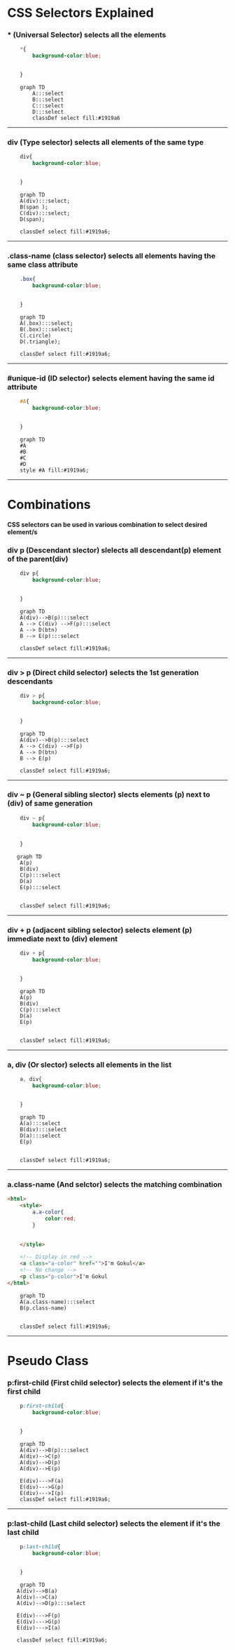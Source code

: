 # CSS Selectors Explained

### * (Universal Selector) selects all the elements 
```css
    *{
        background-color:blue;


    }
```
```mermaid
    graph TD
        A:::select
        B:::select
        C:::select
        D:::select
        classDef select fill:#1919a6

```

***

### div (Type selector) selects all elements of the same type
```css
    div{
        background-color:blue;


    }
```
```mermaid
    graph TD
    A(div):::select;
    B(span );
    C(div):::select;
    D(span);

    classDef select fill:#1919a6;

```

***

### .class-name (class selector) selects all elements having the same class attribute
```css
    .box{
        background-color:blue;


    }

```
```mermaid
    graph TD
    A(.box):::select;
    B(.box):::select;
    C(.circle)
    D(.triangle);

    classDef select fill:#1919a6;
```

***

### #unique-id (ID selector) selects element having the same id attribute 
```css
    #A{
        background-color:blue;


    }
```
```mermaid
    graph TD
    #A
    #B
    #C
    #D
    style #A fill:#1919a6;
```

***

# Combinations

#### CSS selectors can be used in various combination to select desired element/s

### div p (Descendant slector) slelects all descendant(p) element of the parent(div)

```css
    div p{
        background-color:blue;


    }
```
```mermaid
    graph TD
    A(div)-->B(p):::select
    A --> C(div) -->F(p):::select
    A --> D(btn)
    B --> E(p):::select

    classDef select fill:#1919a6;
```

***

### div > p (Direct child selector) selects the 1st generation descendants

```css
    div > p{
        background-color:blue;


    }
```
```mermaid
    graph TD
    A(div)-->B(p):::select
    A --> C(div) -->F(p)
    A --> D(btn)
    B --> E(p)

    classDef select fill:#1919a6;

```

***

### div ~ p (General sibling slector) slects elements (p) next to (div) of same generation

```css
    div ~ p{
        background-color:blue;
        
        
    }
```
```mermaid
   graph TD
    A(p) 
    B(div)
    C(p):::select
    D(a)
    E(p):::select


    classDef select fill:#1919a6;
```

***

### div + p (adjacent sibling selector) selects element (p) immediate next to (div) element

```css
    div + p{
        background-color:blue;


    }
```
```mermaid
    graph TD
    A(p) 
    B(div)
    C(p):::select
    D(a)
    E(p)


    classDef select fill:#1919a6;
```

***

### a, div (Or slector) selects all elements in the list

```css
    a, div{
        background-color:blue;


    }
```
```mermaid
    graph TD
    A(a):::select
    B(div):::select
    D(a):::select
    E(p)


    classDef select fill:#1919a6;
```

***

### a.class-name (And selctor) selects the matching combination
```html
<html>
    <style>
        a.a-color{
            color:red;
        }
        

    </style>

    <!-- Display in red -->
    <a class="a-color" href="">I'm Gokul</a> 
    <!-- No change -->
    <p class="p-color">I'm Gokul
</html>
```
```mermaid
    graph TD
    A(a.class-name):::select
    B(p.class-name)


    classDef select fill:#1919a6;

```

***

# Pseudo Class 

### p:first-child (First child selector) selects the element if it's the first child

```css
    p:first-child{
        background-color:blue;


    }
```
```mermaid
    graph TD
    A(div)-->B(p):::select
    A(div)-->C(p)
    A(div)-->D(p)
    A(div)-->E(p)

    E(div)--->F(a)
    E(div)--->G(p)
    E(div)--->I(p)
    classDef select fill:#1919a6;
```

***

### p:last-child (Last child selector) selects the element if it's the last child

```css
    p:last-child{
        background-color:blue;


    }
```
```mermaid
    graph TD
   A(div)-->B(a)
   A(div)-->C(a)
   A(div)-->D(p):::select

   E(div)--->F(p)
   E(div)--->G(p)
   E(div)--->I(a)

   classDef select fill:#1919a6;

```











